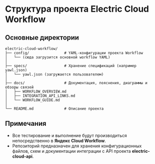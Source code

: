 # Структура проекта Electric Cloud Workflow

## Основные директории

```
electric-cloud-workflow/
├── config/                # YAML-конфигурации проекта Workflow
│   └── (сюда загрузится основной workflow YAML)
│
├── specs/                 # Хранение спецификаций (например yawl.json)
│   └── yawl.json (загружается пользователем)
│
├── docs/                  # Документация, пояснения, диаграммы и обзоры связей
│   ├── WORKFLOW_OVERVIEW.md
│   ├── INTEGRATION_API_LINKS.md
│   └── WORKFLOW_GUIDE.md
│
└── README.md              # Описание проекта
```

## Примечания
- Все тестирование и выполнение будут производиться непосредственно в **Яндекс Cloud Workflow**.
- Репозиторий предназначен для хранения конфигурационных файлов, схем и документации интеграции с API проекта **electric-cloud-api**.